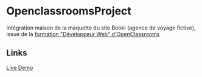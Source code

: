 # OpenclassroomsProject

Intégration maison de la maquette du site Booki (agence de voyage fictive), issue de la [formation "Développeur Web" d'OpenClassrooms](https://openclassrooms.com/fr/paths/717-developpeur-web)

## Links

[Live Demo](https://clementbartholome.github.io/Booki/)
